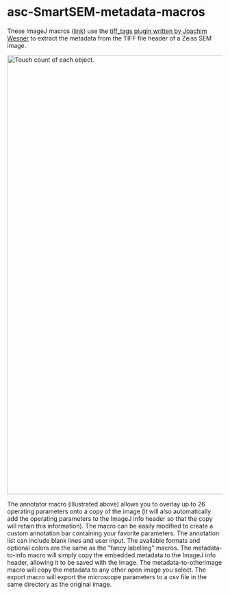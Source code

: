 # asc-SmartSEM-metadata-macros
<p>These ImageJ macros (<a href="https://github.com/peterjlee/asc-SmartSEM-metadata-macros" Title = "Applied Superconductivity Center Carl Zeiss SmartSEM Metadata Utilities Macro Directory" >link</a>) use the <a href="https://imagej.nih.gov/ij/plugins/tiff-tags.html">tiff_tags plugin written by Joachim Wesner</a> to extract the metadata from the TIFF file header of a Zeiss SEM image.</p>

<p><img src="https://fs.magnet.fsu.edu/~lee/asc/ImageJUtilities/IA_Images/AnnotatedSmartSEMexample_1024w.jpg" alt="Touch count of each object." width="1024"  /></p>

<p>The annotator macro (illustrated above) allows you to overlay up to 26 operating parameters onto a copy of the image (it will also automatically add the operating parameters to the ImageJ info header so that the copy will retain this information). The macro can be easily modified to create a custom annotation bar containing your favorite parameters. The annotation list can include blank lines and user input. The available formats and optional colors are the same as the &quot;fancy labelling&quot; macros. The metadata-to-info macro will simply copy the embedded metadata to the ImageJ info header, allowing it to be saved with the image. The metadata-to-otherimage macro will copy the metadata to any other open image you select. The export macro will export the microscope parameters to a csv file in the same directory as the original image.</p>
